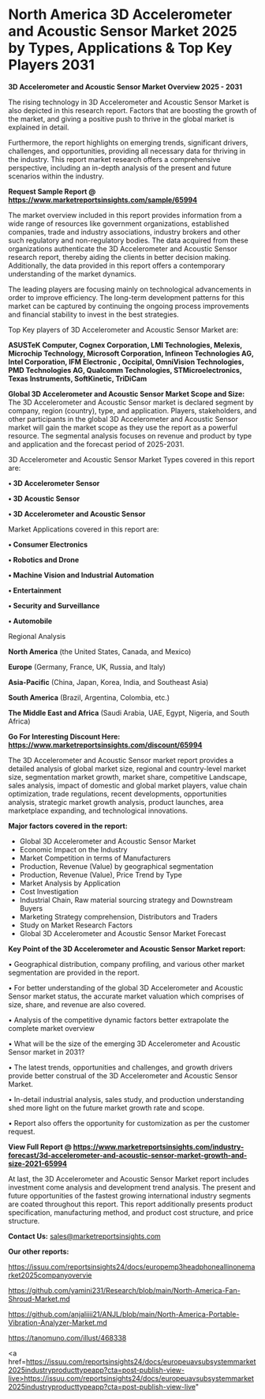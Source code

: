 # North America 3D Accelerometer and Acoustic Sensor Market 2025 by Types, Applications & Top Key Players 2031

<Strong> 3D Accelerometer and Acoustic Sensor Market Overview 2025 - 2031</strong>

The rising technology in 3D Accelerometer and Acoustic Sensor Market is also depicted in this research report. Factors that are boosting the growth of the market, and giving a positive push to thrive in the global market is explained in detail.

Furthermore, the report highlights on emerging trends, significant drivers, challenges, and opportunities, providing all necessary data for thriving in the industry. This report market research offers a comprehensive perspective, including an in-depth analysis of the present and future scenarios within the industry.

<strong>Request Sample Report @ <a href=https://www.marketreportsinsights.com/sample/65994>https://www.marketreportsinsights.com/sample/65994</a></strong>

The market overview included in this report provides information from a wide range of resources like government organizations, established companies, trade and industry associations, industry brokers and other such regulatory and non-regulatory bodies. The data acquired from these organizations authenticate the 3D Accelerometer and Acoustic Sensor research report, thereby aiding the clients in better decision making. Additionally, the data provided in this report offers a contemporary understanding of the market dynamics.

The leading players are focusing mainly on technological advancements in order to improve efficiency. The long-term development patterns for this market can be captured by continuing the ongoing process improvements and financial stability to invest in the best strategies.

Top Key players of 3D Accelerometer and Acoustic Sensor Market are:

<strong>ASUSTeK Computer, Cognex Corporation, LMI Technologies, Melexis, Microchip Technology, Microsoft Corporation, Infineon Technologies AG, Intel Corporation, IFM Electronic , Occipital, OmniVision Technologies, PMD Technologies AG, Qualcomm Technologies, STMicroelectronics, Texas Instruments, SoftKinetic, TriDiCam</strong>

<strong><b>Global 3D Accelerometer and Acoustic Sensor Market Scope and Size:</b></strong>
The 3D Accelerometer and Acoustic Sensor market is declared segment by company, region (country), type, and application. Players, stakeholders, and other participants in the global 3D Accelerometer and Acoustic Sensor market will gain the market scope as they use the report as a powerful resource. The segmental analysis focuses on revenue and product by type and application and the forecast period of 2025-2031.

3D Accelerometer and Acoustic Sensor Market Types covered in this report are:

<strong>• 3D Accelerometer Sensor

• 3D Acoustic Sensor

• 3D Accelerometer and Acoustic Sensor</strong>

Market Applications covered in this report are:

<strong>• Consumer Electronics

• Robotics and Drone

• Machine Vision and Industrial Automation

• Entertainment

• Security and Surveillance

• Automobile</strong> 

Regional Analysis

<strong>North America</strong> (the United States, Canada, and Mexico)

<strong>Europe</strong> (Germany, France, UK, Russia, and Italy)

<strong>Asia-Pacific</strong> (China, Japan, Korea, India, and Southeast Asia)

<strong>South America</strong> (Brazil, Argentina, Colombia, etc.)

<strong>The Middle East and Africa</strong> (Saudi Arabia, UAE, Egypt, Nigeria, and South Africa)

<strong>Go For Interesting Discount Here: <a href=https://www.marketreportsinsights.com/discount/65994>https://www.marketreportsinsights.com/discount/65994</a></strong>

The 3D Accelerometer and Acoustic Sensor market report provides a detailed analysis of global market size, regional and country-level market size, segmentation market growth, market share, competitive Landscape, sales analysis, impact of domestic and global market players, value chain optimization, trade regulations, recent developments, opportunities analysis, strategic market growth analysis, product launches, area marketplace expanding, and technological innovations.

<strong><b>Major factors covered in the report:</b></strong>
<ul>
  <li>Global 3D Accelerometer and Acoustic Sensor Market </li>
  <li>Economic Impact on the Industry</li>
  <li>Market Competition in terms of Manufacturers</li>
  <li>Production, Revenue (Value) by geographical segmentation</li>
  <li>Production, Revenue (Value), Price Trend by Type</li>
  <li>Market Analysis by Application</li>
  <li>Cost Investigation</li>
  <li>Industrial Chain, Raw material sourcing strategy and Downstream Buyers</li>
  <li>Marketing Strategy comprehension, Distributors and Traders</li>
  <li>Study on Market Research Factors</li>
  <li>Global 3D Accelerometer and Acoustic Sensor Market Forecast</li>
</ul>

<strong><b>Key Point of the 3D Accelerometer and Acoustic Sensor Market report:</b></strong>

• Geographical distribution, company profiling, and various other market segmentation are provided in the report.

• For better understanding of the global 3D Accelerometer and Acoustic Sensor market status, the accurate market valuation which comprises of size, share, and revenue are also covered.

• Analysis of the competitive dynamic factors better extrapolate the complete market overview

• What will be the size of the emerging 3D Accelerometer and Acoustic Sensor market in 2031?

• The latest trends, opportunities and challenges, and growth drivers provide better construal of the 3D Accelerometer and Acoustic Sensor Market.

• In-detail industrial analysis, sales study, and production understanding shed more light on the future market growth rate and scope.

• Report also offers the opportunity for customization as per the customer request.

<strong><b>View Full Report @ <a href=https://www.marketreportsinsights.com/industry-forecast/3d-accelerometer-and-acoustic-sensor-market-growth-and-size-2021-65994>https://www.marketreportsinsights.com/industry-forecast/3d-accelerometer-and-acoustic-sensor-market-growth-and-size-2021-65994</a></b></strong>


At last, the 3D Accelerometer and Acoustic Sensor Market report includes investment come analysis and development trend analysis. The present and future opportunities of the fastest growing international industry segments are coated throughout this report. This report additionally presents product specification, manufacturing method, and product cost structure, and price structure.

<strong>Contact Us:</strong>
sales@marketreportsinsights.com

<strong>Our other reports:</strong>

<a href=https://issuu.com/reportsinsights24/docs/europemp3headphoneallinonemarket2025companyovervie>https://issuu.com/reportsinsights24/docs/europemp3headphoneallinonemarket2025companyovervie</a>

<a href=https://github.com/yamini231/Research/blob/main/North-America-Fan-Shroud-Market.md>https://github.com/yamini231/Research/blob/main/North-America-Fan-Shroud-Market.md</a>

<a href=https://github.com/anjaliiii21/ANJL/blob/main/North-America-Portable-Vibration-Analyzer-Market.md>https://github.com/anjaliiii21/ANJL/blob/main/North-America-Portable-Vibration-Analyzer-Market.md</a>

<a href=https://tanomuno.com/illust/468338>https://tanomuno.com/illust/468338</a>

<a href=https://issuu.com/reportsinsights24/docs/europeuavsubsystemmarket2025industryproducttypeapp?cta=post-publish-view-live>https://issuu.com/reportsinsights24/docs/europeuavsubsystemmarket2025industryproducttypeapp?cta=post-publish-view-live</a>"
